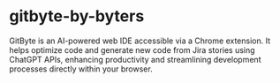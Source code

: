 # gitbyte-by-byters
 GitByte is an AI-powered web IDE accessible via a Chrome extension. It helps optimize code and generate new code from Jira stories using ChatGPT APIs, enhancing productivity and streamlining development processes directly within your browser.
